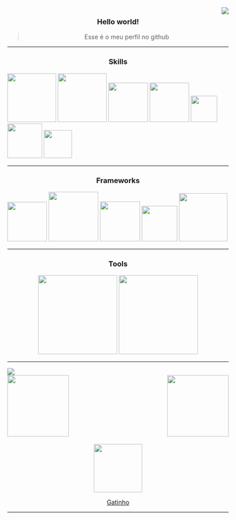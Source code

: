 
<img align="right" src="https://media2.giphy.com/media/cKtQKy2VylZC0/giphy.gif?cid=ecf05e47ev7qxe8jyadj44whujjqb5pc8bk2rfl1zyesewhw&ep=v1_gifs_related&rid=giphy.gif&ct=g">

<div align="center">

### Hello world!

> Esse é o meu perfil no github
</div>

***

<div align="center">

### Skills

</div>

<p>
     <img width="111" src="https://img.shields.io/badge/-JavaScript-black?style=flat-square&logo=javascript"/>
     <img width="111" src="https://img.shields.io/badge/-TypeScript-black?style=flat-square&logo=typescript">
     <img width="90" src="https://img.shields.io/badge/-Node.js-black?style=flat-square&logo=Node.js" />
     <img width="90" src="https://img.shields.io/badge/-GitHub-black?style=flat-square&logo=github"/>
     <img width="60" src="https://img.shields.io/badge/-Git-black?style=flat-square&logo=git"> 
     <img width="79" src="https://img.shields.io/badge/-Unity-black?style=flat-square&logo=unity">
     <img width="64" src="https://img.shields.io/badge/C%23-black?style=flat-square&logo=c-sharp">
</p>

***

<div align="center">

### Frameworks

</div>

<p>
     <img width="90" src="https://img.shields.io/badge/NestJS-black?style=flat-square&logo=nestJS">
     <img width="113" src="https://img.shields.io/badge/Express.js-black?style=flat-square&logo=express">
     <img width="91" src="https://img.shields.io/badge/Next.js-black?style=flat-square&logo=Next.js">
     <img width="81" src="https://img.shields.io/badge/-React-black?style=flat-square&logo=React"/>
     <img width="110" src="https://img.shields.io/badge/-Socket.io-black?style=flat-square&logo=Socket.io"/>
</p>

***

<div align="center">

### Tools

</div>

<p align="center">
     <img width="180" src="https://img.shields.io/badge/-Visual Studio Code-black?style=flat-square&logo=visualstudiocode"/>
     <img width="180" src="https://img.shields.io/badge/-Windows Terminal-black?style=flat-square&logo=windowsterminal"/>
</p>

***

<img src="https://64.media.tumblr.com/196e5caf117c379ca8b4138f5061a9f2/tumblr_oz3l83lbxW1vghtqoo2_1280.gif">
 
<div>
  <a href="https://github.com/SemNomeChan">
    <img height="140em" src="https://github-readme-stats.vercel.app/api/pin/?username=SemNomeChan&repo=SemNomeChan&text_color=ff4500&theme=midnight-purple&show_icons=true"/>
    <img height="140em" align="right" src="https://github-readme-stats.vercel.app/api?username=SemNomeChan&show_icons=true&theme=midnight-purple&include_all_commits=true&count_private=true&text_color=ff4500"/>
  </div>
  
  </br>
  
<div align="center">
  <img src="https://media.giphy.com/media/vFKqnCdLPNOKc/giphy.gif" width="110" height="110" />
  <p>Gatinho</p>
</div>

***
